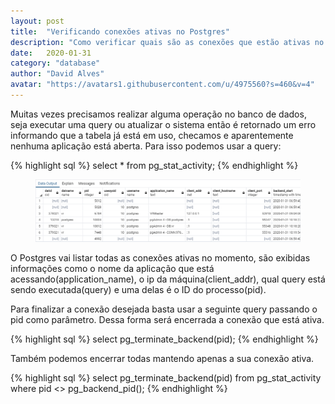 ```yaml
---
layout: post
title:  "Verificando conexões ativas no Postgres"
description: "Como verificar quais são as conexões que estão ativas no Postgres."
date:   2020-01-31
category: "database"
author: "David Alves"
avatar: "https://avatars1.githubusercontent.com/u/4975560?s=460&v=4"
---
```




<p>Muitas vezes precisamos realizar alguma operação no banco de dados, seja executar uma query ou atualizar o sistema 
então é retornado um erro informando que a tabela já está em uso, checamos e aparentemente nenhuma aplicação está aberta. 
Para isso podemos usar a query:</p>

{% highlight sql %}
select * from pg_stat_activity;
{% endhighlight %}

<figure>
  <img src="https://raw.githubusercontent.com/david27alves/david27alves.github.io/master/_posts/img/pgactivity.png" alt="GAD">
</figure>

<p>O Postgres vai listar todas as conexões ativas no momento, são exibidas informações como o nome da aplicação que está acessando(application_name), o ip da máquina(client_addr), qual query está sendo executada(query) e uma delas é o ID do processo(pid). </p>
<p>Para finalizar a conexão desejada basta usar a seguinte query passando o pid como parâmetro. Dessa forma será encerrada a conexão que está ativa.</p>

{% highlight sql %}
select pg_terminate_backend(pid);
{% endhighlight %}

<p>Também podemos encerrar todas mantendo apenas a sua conexão ativa.</p>

{% highlight sql %}
select pg_terminate_backend(pid) from pg_stat_activity where pid <> pg_backend_pid();
{% endhighlight %}
